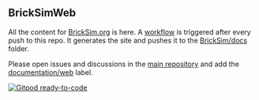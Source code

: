 ## BrickSimWeb

All the content for [BrickSim.org](https://BrickSim.org) is here. A [workflow](https://github.com/bb1950328/BrickSimWeb/actions?query=workflow%3A%22Hugo+Static+Site+Build%22)
is triggered after every push to this repo. It generates the site and pushes it to the [BrickSim/docs](https://github.com/bb1950328/BrickSim/tree/master/docs) folder.

Please open issues and discussions in the [main repository](https://www.github.com/bb1950328/BrickSim) and add the [documentation/web](https://github.com/bb1950328/BrickSim/labels/documentation%2Fweb) label.

[![Gitpod ready-to-code](https://img.shields.io/badge/Gitpod-ready--to--code-blue?logo=gitpod)](https://gitpod.io/#https://github.com/bb1950328/BrickSimWeb)
